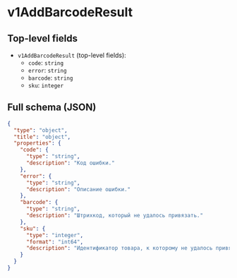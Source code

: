 # v1AddBarcodeResult

## Top-level fields
- `v1AddBarcodeResult` (top-level fields):
  - `code`: `string`
  - `error`: `string`
  - `barcode`: `string`
  - `sku`: `integer`

## Full schema (JSON)
```json
{
  "type": "object",
  "title": "object",
  "properties": {
    "code": {
      "type": "string",
      "description": "Код ошибки."
    },
    "error": {
      "type": "string",
      "description": "Описание ошибки."
    },
    "barcode": {
      "type": "string",
      "description": "Штрихкод, который не удалось привязать."
    },
    "sku": {
      "type": "integer",
      "format": "int64",
      "description": "Идентификатор товара, к которому не удалось привязать штрихкод."
    }
  }
}
```
